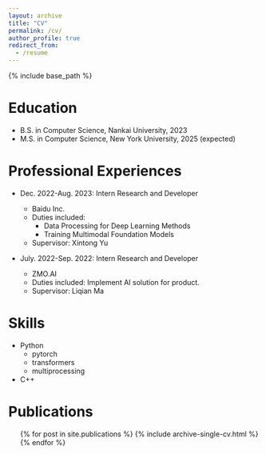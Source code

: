```yaml
---
layout: archive
title: "CV"
permalink: /cv/
author_profile: true
redirect_from:
  - /resume
---
```


{% include base_path %}

# Education
* B.S. in Computer Science, Nankai University, 2023
* M.S. in Computer Science, New York University, 2025 (expected)

# Professional Experiences
* Dec. 2022-Aug. 2023: Intern Research and Developer
  * Baidu Inc.
  * Duties included: 
    * Data Processing for Deep Learning Methods
    * Training Multimodal Foundation Models
  * Supervisor: Xintong Yu

* July. 2022-Sep. 2022: Intern Research and Developer
  * ZMO.AI
  * Duties included: Implement AI solution for product.
  * Supervisor: Liqian Ma
  
# Skills
* Python
  * pytorch
  * transformers
  * multiprocessing
* C++

Publications
======
  <ul>{% for post in site.publications %}
    {% include archive-single-cv.html %}
  {% endfor %}</ul>
  
<!-- Talks
======
  <ul>{% for post in site.talks %}
    {% include archive-single-talk-cv.html %}
  {% endfor %}</ul>
  
Teaching
======
  <ul>{% for post in site.teaching %}
    {% include archive-single-cv.html %}
  {% endfor %}</ul>
  
Service and leadership
======
* Currently signed in to 43 different slack teams -->
